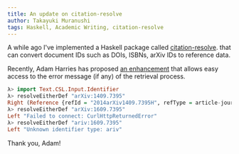 ```yaml
---
title: An update on citation-resolve
author: Takayuki Muranushi
tags: Haskell, Academic Writing, citation-resolve
---
```


A while ago I've implemented a Haskell package called 
[citation-resolve](http://hackage.haskell.org/package/citation-resolve).
that can convert document IDs such as DOIs, ISBNs, arXiv IDs to reference data.

Recently, Adam Harries has proposed [an enhancement](https://github.com/nushio3/citation-resolve/pull/1)
that allows easy access to the error message (if any) of the retrieval process.

``` haskell
λ> import Text.CSL.Input.Identifier
λ> resolveEitherDef "arXiv:1409.7395"
Right (Reference {refId = "2014arXiv1409.7395H", refType = article-journal, author = [P. F. Hopkins], editor = [], translator = [], recipient = [], interviewer = [], composer = [], director = [], illustrator = [], originalAuthor = [], containerAuthor = [], collectionEditor = [], editorialDirector = [], reviewedAuthor = [], issued = [RefDate {year = "2014", month = "sep", season = "", day = "", other = "", circa = ""}], eventDate = [], accessed = [], container = [], originalDate = [], submitted = [], title = "GIZMO: A New Class of Accurate, Mesh-Free Hydrodynamic Simulation Methods", titleShort = "GIZMO", reviewedTitle = "", containerTitle = "ArXiv e-prints", volumeTitle = "", collectionTitle = "", containerTitleShort = "", collectionNumber = "", originalTitle = "", publisher = "", originalPublisher = "", publisherPlace = "", originalPublisherPlace = "", authority = "", jurisdiction = "", archive = "", archivePlace = "", archiveLocation = "", event = "", eventPlace = "", page = "", pageFirst = "", numberOfPages = "", version = "", volume = "", numberOfVolumes = "", issue = "", chapterNumber = "", medium = "", status = "", edition = "", section = "", source = "", genre = "academic journal", note = "", annote = "", abstract = "", keyword = "", number = "", references = "", url = "http://adsabs.harvard.edu/abs/2014arXiv1409.7395H", doi = "", isbn = "", issn = "", pmcid = "", pmid = "", callNumber = "", dimensions = "", scale = "", categories = [], language = "", citationNumber = CNum {unCNum = 0}, firstReferenceNoteNumber = 0, citationLabel = ""})
λ> resolveEitherDef "arXiv:1609.7395"
Left "Failed to connect: CurlHttpReturnedError"
λ> resolveEitherDef "ariv:1609.7395"
Left "Unknown identifier type: ariv"
```

Thank you, Adam!
